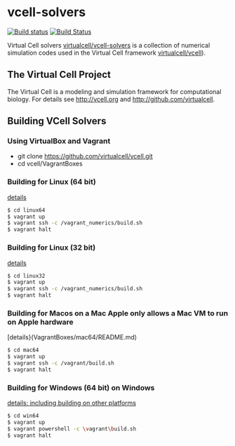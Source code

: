 # vcell-solvers
[![Build status](https://ci.appveyor.com/api/projects/status/0jqw7yaoygp47se4?svg=true)](https://ci.appveyor.com/project/virtualcell/vcell-solvers)   [![Build Status](https://travis-ci.org/virtualcell/vcell-solvers.svg?branch=master)](https://travis-ci.org/virtualcell/vcell-solvers) 

Virtual Cell solvers [virtualcell/vcell-solvers](https://github.com/virtualcell/vcell-solvers) is a collection of numerical simulation codes used in the Virtual Cell framework [virtualcell/vcell](https://github.com/virtualcell/vcell)).

 
## The Virtual Cell Project
The Virtual Cell is a modeling and simulation framework for computational biology.  For details see http://vcell.org and http://github.com/virtualcell.

## Building VCell Solvers
### Using VirtualBox and Vagrant
* git clone https://github.com/virtualcell/vcell.git
* cd vcell/VagrantBoxes
### Building for Linux (64 bit)
[details](VagrantBoxes/linux64/README.md)

```bash
$ cd linux64
$ vagrant up
$ vagrant ssh -c /vagrant_numerics/build.sh
$ vagrant halt
```
### Building for Linux (32 bit)
[details](VagrantBoxes/linux32/README.md)

```bash
$ cd linux32
$ vagrant up
$ vagrant ssh -c /vagrant_numerics/build.sh
$ vagrant halt
```
### Building for Macos on a Mac **Apple only allows a Mac VM to run on Apple hardware**
[details}(VagrantBoxes/mac64/README.md)

```bash
$ cd mac64
$ vagrant up
$ vagrant ssh -c /vagrant/build.sh
$ vagrant halt
```
### Building for Windows (64 bit) on Windows
[details: including building on other platforms](VagrantBoxes/win64/README.md)

```bash
$ cd win64
$ vagrant up
$ vagrant powershell -c \vagrant\build.sh
$ vagrant halt
```
